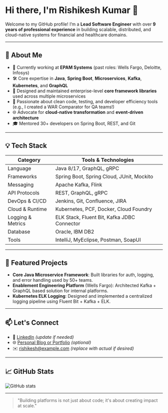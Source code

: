 # Hi there, I'm Rishikesh Kumar 👋

Welcome to my GitHub profile! I’m a **Lead Software Engineer** with over **9 years of professional experience** in building scalable, distributed, and cloud-native systems for financial and healthcare domains.

---

## 🚀 About Me

* 💼 Currently working at **EPAM Systems** (past roles: Wells Fargo, Deloitte, Infosys)
* 🛠️ Core expertise in **Java**, **Spring Boot**, **Microservices**, **Kafka**, **Kubernetes**, and **GraphQL**
* 🧱 Designed and maintained enterprise-level **core framework libraries** used across multiple microservices
* 🧪 Passionate about clean code, testing, and developer efficiency tools (e.g., I created a WAR Comparator for QA teams!)
* 🌐 Advocate for **cloud-native transformation** and **event-driven architecture**
* 🎓 Mentored 30+ developers on Spring Boot, REST, and Git

---

## 💡 Tech Stack

| Category          | Tools & Technologies                        |
| ----------------- | ------------------------------------------- |
| Language          | Java 8/17, GraphQL, gRPC                    |
| Frameworks        | Spring Boot, Spring Cloud, JUnit, Mockito   |
| Messaging         | Apache Kafka, Flink                         |
| API Protocols     | REST, GraphQL, gRPC                         |
| DevOps & CI/CD    | Jenkins, Git, Confluence, JIRA              |
| Cloud & Runtime   | Kubernetes, PCF, Docker, Cloud Foundry      |
| Logging & Metrics | ELK Stack, Fluent Bit, Kafka JDBC Connector |
| Database          | Oracle, IBM DB2                             |
| Tools             | IntelliJ, MyEclipse, Postman, SoapUI        |

---

## 📂 Featured Projects

* **Core Java Microservice Framework**: Built libraries for auth, logging, and error handling used by 50+ teams.
* **Enablement Engineering Platform** (Wells Fargo): Architected Kafka + GraphQL based solution for internal platforms.
* **Kubernetes ELK Logging**: Designed and implemented a centralized logging pipeline using Fluent Bit + Kafka + ELK.

---

## 📫 Let's Connect

* 💼 [LinkedIn](https://www.linkedin.com/in/rishikesh-kumar/) *(update if needed)*
* 🌐 [Personal Blog or Portfolio](#) *(optional)*
* ✉️ [rishikesh@example.com](mailto:rishikesh@example.com) *(replace with actual if desired)*

---

## 📈 GitHub Stats

![GitHub stats](https://github-readme-stats.vercel.app/api?username=rishikeshkumar\&show_icons=true\&theme=default)

---

> "Building platforms is not just about code; it's about creating impact at scale."
